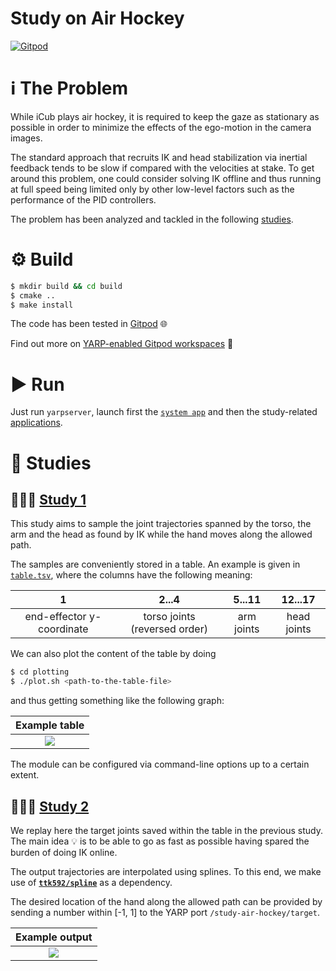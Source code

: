Study on Air Hockey
===================

[![Gitpod](https://gitpod.io/button/open-in-gitpod.svg)](https://gitpod.io/from-referrer)

# ℹ The Problem
While iCub plays air hockey, it is required to keep the gaze as stationary as possible in order
to minimize the effects of the ego-motion in the camera images.

The standard approach that recruits IK and head stabilization via inertial feedback tends to be
slow if compared with the velocities at stake. To get around this problem, one could consider
solving IK offline and thus running at full speed being limited only by other low-level factors
such as the performance of the PID controllers.

The problem has been analyzed and tackled in the following [studies](#-studies).

# ⚙ Build
```sh
$ mkdir build && cd build
$ cmake ..
$ make install
```
The code has been tested in [Gitpod](https://gitpod.io) 🌐

Find out more on [YARP-enabled Gitpod workspaces](https://github.com/robotology/community/discussions/459) 🔎

# ▶ Run
Just run `yarpserver`, launch first the [`system app`](./app/scripts/study-air-hockey-system.xml)
and then the study-related [applications](./app/scripts).

# 📐 Studies

## 👨🏻‍💻 [Study 1](./src/study-1.cpp)
This study aims to sample the joint trajectories spanned by the torso, the arm and the head
as found by IK while the hand moves along the allowed path.

The samples are conveniently stored in a table. An example is given in [`table.tsv`](./app/conf/table.tsv),
where the columns have the following meaning:

| 1 | 2...4 | 5...11 | 12...17 |
| :---: | :---: | :---: | :---: |
| end-effector y-coordinate | torso joints (reversed order) | arm joints | head joints |

We can also plot the content of the table by doing
```sh
$ cd plotting
$ ./plot.sh <path-to-the-table-file>
```
and thus getting something like the following graph:

| Example table|
| :---: |
| ![](./assets/graph.png) |

The module can be configured via command-line options up to a certain extent.

## 👨🏻‍💻 [Study 2](./src/study-2.cpp)
We replay here the target joints saved within the table in the previous study.
The main idea 💡 is to be able to go as fast as possible having spared the burden
of doing IK online.

The output trajectories are interpolated using splines. To this end, we make use of
[**`ttk592/spline`**](https://github.com/ttk592/spline) as a dependency.

The desired location of the hand along the allowed path can be provided by sending
a number within [-1, 1] to the YARP port `/study-air-hockey/target`. 

| Example output |
| :---: |
| ![](./assets/study-2.gif) |
